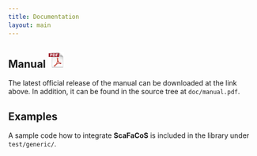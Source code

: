 ```yaml
---
title: Documentation
layout: main
---
```


## Manual [![PDF](./files/pic/icon_pdf_32x32.png "Download PDF file")](./files/pub/libfcs_manual.pdf)

The latest official release of the manual can be downloaded at the link above.
In addition, it can be found in the source tree at `doc/manual.pdf`.


## Examples

A sample code how to integrate **ScaFaCoS** is included in the library under `test/generic/`.
